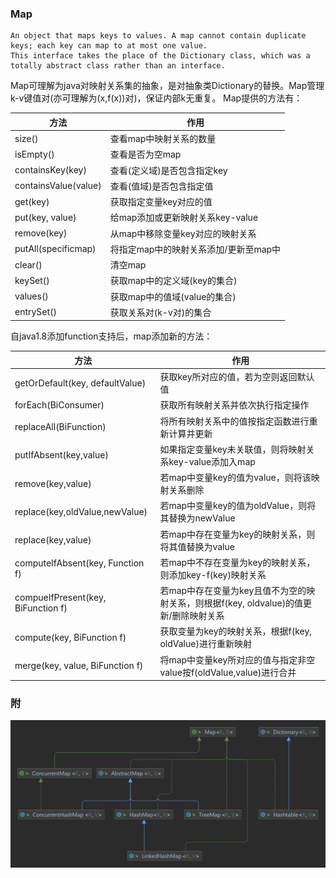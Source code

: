 ### Map
```
An object that maps keys to values. A map cannot contain duplicate keys; each key can map to at most one value.
This interface takes the place of the Dictionary class, which was a totally abstract class rather than an interface.
```
Map可理解为java对映射关系集的抽象，是对抽象类Dictionary的替换。Map管理k-v键值对(亦可理解为(x,f(x))对)，保证内部k无重复。
Map提供的方法有：

| 方法                   | 作用                     |
|----------------------|------------------------|
| size()               | 查看map中映射关系的数量          |
| isEmpty()            | 查看是否为空map              |
| containsKey(key)     | 查看(定义域)是否包含指定key       |
| containsValue(value) | 查看(值域)是否包含指定值          |
| get(key)             | 获取指定变量key对应的值          |
| put(key, value)      | 给map添加或更新映射关系key-value |
| remove(key)          | 从map中移除变量key对应的映射关系    |
| putAll(specificmap)  | 将指定map中的映射关系添加/更新至map中 |
| clear()              | 清空map                  |
| keySet()             | 获取map中的定义域(key的集合)     |
| values()             | 获取map中的值域(value的集合)    |
| entrySet()           | 获取关系对(k-v对)的集合         |

自java1.8添加function支持后，map添加新的方法：

| 方法                                 | 作用                                                     |
|------------------------------------|--------------------------------------------------------|
| getOrDefault(key, defaultValue)    | 获取key所对应的值，若为空则返回默认值                                   | 
| forEach(BiConsumer)                | 获取所有映射关系并依次执行指定操作                                      |
| replaceAll(BiFunction)             | 将所有映射关系中的值按指定函数进行重新计算并更新                               |
| putIfAbsent(key,value)             | 如果指定变量key未关联值，则将映射关系key-value添加入map                    |
| remove(key,value)                  | 若map中变量key的值为value，则将该映射关系删除                           |
| replace(key,oldValue,newValue)     | 若map中变量key的值为oldValue，则将其替换为newValue                   |
| replace(key,value)                 | 若map中存在变量为key的映射关系，则将其值替换为value                        |
| computeIfAbsent(key, Function f)   | 若map中不存在变量为key的映射关系，则添加key-f(key)映射关系                  |
| compueIfPresent(key, BiFunction f) | 若map中存在变量为key且值不为空的映射关系，则根据f(key, oldvalue)的值更新/删除映射关系 |
| compute(key, BiFunction f)         | 获取变量为key的映射关系，根据f(key, oldValue)进行重新映射                 |
| merge(key, value, BiFunction f)    | 将map中变量key所对应的值与指定非空value按f(oldValue,value)进行合并        |


### 附
![常见map及关系](map.png)




